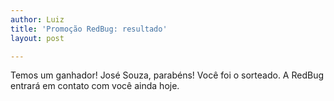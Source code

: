 ```yaml
---
author: Luiz
title: 'Promoção RedBug: resultado'
layout: post

---
```

Temos um ganhador! José Souza, parabéns! Você foi o sorteado. A RedBug entrará em contato com você ainda hoje. 



















